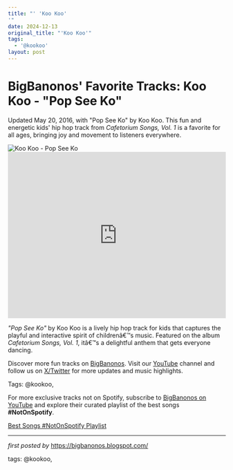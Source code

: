 ```yaml
---
title: "' 'Koo Koo'
'"
date: 2024-12-13
original_title: "'Koo Koo'"
tags:
  - '@kookoo'
layout: post
---
```

<!-- Post Title -->
<h1 >BigBanonos' Favorite Tracks: Koo Koo - "Pop See Ko"</h1> <!-- Introductory Text -->
<p >Updated May 20, 2016, with "Pop See Ko" by Koo Koo. This fun and energetic kids' hip hop track from <em>Cafetorium Songs, Vol. 1</em> is a favorite for all ages, bringing joy and movement to listeners everywhere.</p> <!-- Featured Image -->
<div > <img src="https://i.ytimg.com/vi/OPLWyZMRNn0/maxresdefault.jpg" alt="Koo Koo - Pop See Ko" />
</div> <!-- YouTube Video Embed -->
<div > <iframe width="100%" height="385" src="https://www.youtube.com/embed/OPLWyZMRNn0" title="Koo Koo - Pop See Ko" frameborder="0" allow="accelerometer; autoplay; clipboard-write; encrypted-media; gyroscope; picture-in-picture; web-share" referrerpolicy="strict-origin-when-cross-origin" allowfullscreen></iframe>
</div> <!-- Song Information -->
<div > <p><em>"Pop See Ko"</em> by Koo Koo is a lively hip hop track for kids that captures the playful and interactive spirit of childrenâ€™s music. Featured on the album <em>Cafetorium Songs, Vol. 1</em>, itâ€™s a delightful anthem that gets everyone dancing.</p>
</div> <!-- Footer Links -->
<div > <p>Discover more fun tracks on <a href="https://bigbanonos.blogspot.com/" target="_blank">BigBanonos</a>. Visit our <a href="https://www.youtube.com/@BigBanonos" target="_blank">YouTube</a> channel and follow us on <a href="https://x.com/bigbanonos" target="_blank">X/Twitter</a> for more updates and music highlights.</p>
</div> <!-- Tags -->
<p >Tags: @kookoo,</p>


<!--Subscribe and Playlist Links-->
<div>
    <p>For more exclusive tracks not on Spotify, subscribe to <a href="https://www.youtube.com/@BigBanonos" target="_blank">BigBanonos on YouTube</a> and explore their curated playlist of the best songs <strong>#NotOnSpotify</strong>.</p>
    <p><a href="https://www.youtube.com/playlist?list=PLtuNtuTatqI0kFahUCbtbfenC_ET5O_tr" target="_blank">Best Songs #NotOnSpotify Playlist<br /></a></p></div>

<hr />

<p><em>first posted by</em> <a href="https://bigbanonos.blogspot.com/" rel="noopener" target="_new">https://bigbanonos.blogspot.com/</a></p>

<p>tags: @kookoo,</p>
